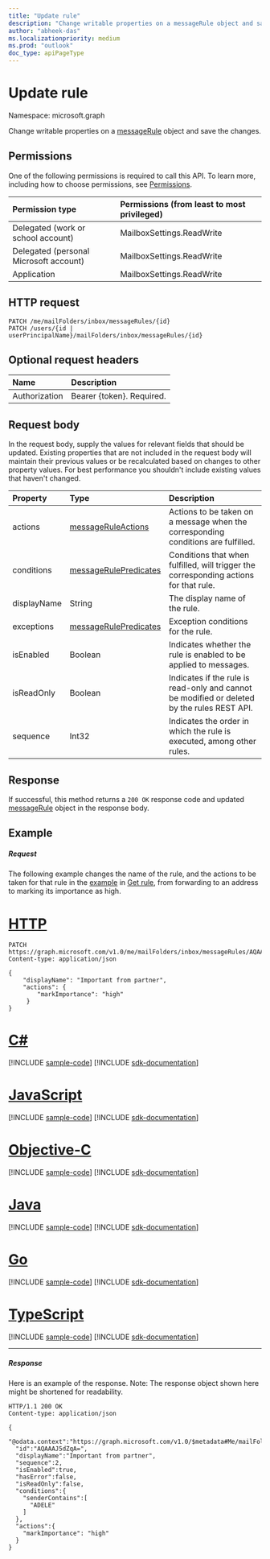 ```yaml
---
title: "Update rule"
description: "Change writable properties on a messageRule object and save the changes."
author: "abheek-das"
ms.localizationpriority: medium
ms.prod: "outlook"
doc_type: apiPageType
---
```


# Update rule

Namespace: microsoft.graph


Change writable properties on a [messageRule](../resources/messagerule.md) object and save the changes.

## Permissions
One of the following permissions is required to call this API. To learn more, including how to choose permissions, see [Permissions](/graph/permissions-reference).

|Permission type      | Permissions (from least to most privileged)              |
|:--------------------|:---------------------------------------------------------|
|Delegated (work or school account) | MailboxSettings.ReadWrite    |
|Delegated (personal Microsoft account) | MailboxSettings.ReadWrite    |
|Application | MailboxSettings.ReadWrite |

## HTTP request
<!-- { "blockType": "ignored" } -->
```http
PATCH /me/mailFolders/inbox/messageRules/{id}
PATCH /users/{id | userPrincipalName}/mailFolders/inbox/messageRules/{id}
```
## Optional request headers
| Name       | Description|
|:-----------|:-----------|
| Authorization  | Bearer {token}. Required. |


## Request body
In the request body, supply the values for relevant fields that should be updated. Existing properties that are not included in the request body will 
maintain their previous values or be recalculated based on changes to other property values. For best performance you shouldn't include existing values that haven't changed.

| Property	   | Type	|Description|
|:---------------|:--------|:----------|
| actions | [messageRuleActions](../resources/messageruleactions.md) | Actions to be taken on a message when the corresponding conditions are fulfilled. |
| conditions | [messageRulePredicates](../resources/messagerulepredicates.md) | Conditions that when fulfilled, will trigger the corresponding actions for that rule. |
| displayName | String | The display name of the rule. |
| exceptions | [messageRulePredicates](../resources/messagerulepredicates.md) | Exception conditions for the rule. |
| isEnabled | Boolean | Indicates whether the rule is enabled to be applied to messages. |
| isReadOnly | Boolean | Indicates if the rule is read-only and cannot be modified or deleted by the rules REST API. |
| sequence | Int32 | Indicates the order in which the rule is executed, among other rules. |


## Response
If successful, this method returns a `200 OK` response code and updated [messageRule](../resources/messagerule.md) object in the response body.
## Example
##### Request
The following example changes the name of the rule, and the actions to be taken for that rule in the 
[example](messagerule-get.md#example) in [Get rule](messagerule-get.md), from forwarding to an address to marking its importance as high. 

# [HTTP](#tab/http)
<!-- {
  "blockType": "request",
  "sampleKeys": ["inbox", "AQAAAJ5dZqA="],
  "name": "update_messagerule"
}-->
```http
PATCH https://graph.microsoft.com/v1.0/me/mailFolders/inbox/messageRules/AQAAAJ5dZqA=
Content-type: application/json

{
    "displayName": "Important from partner",
    "actions": {
        "markImportance": "high"
     }
} 
```
# [C#](#tab/csharp)
[!INCLUDE [sample-code](../includes/snippets/csharp/update-messagerule-csharp-snippets.md)]
[!INCLUDE [sdk-documentation](../includes/snippets/snippets-sdk-documentation-link.md)]

# [JavaScript](#tab/javascript)
[!INCLUDE [sample-code](../includes/snippets/javascript/update-messagerule-javascript-snippets.md)]
[!INCLUDE [sdk-documentation](../includes/snippets/snippets-sdk-documentation-link.md)]

# [Objective-C](#tab/objc)
[!INCLUDE [sample-code](../includes/snippets/objc/update-messagerule-objc-snippets.md)]
[!INCLUDE [sdk-documentation](../includes/snippets/snippets-sdk-documentation-link.md)]

# [Java](#tab/java)
[!INCLUDE [sample-code](../includes/snippets/java/update-messagerule-java-snippets.md)]
[!INCLUDE [sdk-documentation](../includes/snippets/snippets-sdk-documentation-link.md)]

# [Go](#tab/go)
[!INCLUDE [sample-code](../includes/snippets/go/update-messagerule-go-snippets.md)]
[!INCLUDE [sdk-documentation](../includes/snippets/snippets-sdk-documentation-link.md)]

# [TypeScript](#tab/typescript)
[!INCLUDE [sample-code](../includes/snippets/typescript/update-messagerule-typescript-snippets.md)]
[!INCLUDE [sdk-documentation](../includes/snippets/snippets-sdk-documentation-link.md)]

---

##### Response
Here is an example of the response. Note: The response object shown here might be shortened for readability.
<!-- {
  "blockType": "response",
  "truncated": true,
  "@odata.type": "microsoft.graph.messageRule"
} -->
```http
HTTP/1.1 200 OK
Content-type: application/json

{
  "@odata.context":"https://graph.microsoft.com/v1.0/$metadata#Me/mailFolders('inbox')/messageRules/$entity",
  "id":"AQAAAJ5dZqA=",
  "displayName":"Important from partner",
  "sequence":2,
  "isEnabled":true,
  "hasError":false,
  "isReadOnly":false,
  "conditions":{
    "senderContains":[
      "ADELE"
    ]
  },
  "actions":{
    "markImportance": "high"
  }
}
```

<!-- uuid: 8fcb5dbc-d5aa-4681-8e31-b001d5168d79
2015-10-25 14:57:30 UTC -->
<!-- {
  "type": "#page.annotation",
  "description": "Update rule",
  "keywords": "",
  "section": "documentation",
  "tocPath": "",
  "suppressions": [
  ]
}-->

